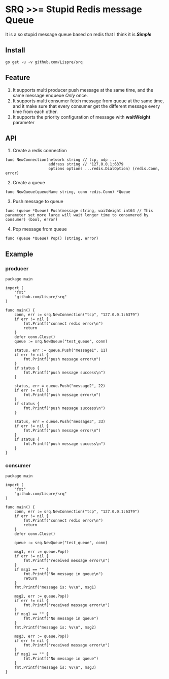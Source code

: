 # SRQ >>= Stupid Redis message Queue

It is a so stupid message queue based on redis that I think it is ***Simple***

## Install

```
go get -u -v github.com/Lispre/srq
```

## Feature

1. It supports multi producer push message at the same time, and the same message enqueue *Only* once.
2. It supports multi consumer fetch message from queue at the same time, and it make sure that every consumer get the different message every time from each other.
3. It supports the priority configuration of message with **waitWeight** parameter

## API

1. Create a redis connection
```
func NewConnection(network string // tcp, udp ...
                   address string // "127.0.0.1:6379
                   options options ...redis.DialOption) (redis.Conn, error)
```
2. Create a queue
```
func NewQueue(queueName string, conn redis.Conn) *Queue
```
3. Push message to queue
```
func (queue *Queue) Push(message string, waitWeight int64 // This parameter set more large will wait longer time to consumered by consumer) (bool, error)
```
4. Pop message from queue
```
func (queue *Queue) Pop() (string, error)
```
## Example

### producer

```
package main

import (
	"fmt"
	"github.com/Lispre/srq"
)

func main() {
	conn, err := srq.NewConnection("tcp", "127.0.0.1:6379")
	if err != nil {
		fmt.Printf("connect redis error\n")
		return
	}
	defer conn.Close()
	queue := srq.NewQueue("test_queue", conn)

	status, err := queue.Push("message1", 11)
	if err != nil {
		fmt.Printf("push message error\n")
	}
	if status {
		fmt.Printf("push message success\n")
	}

	status, err = queue.Push("message2", 22)
	if err != nil {
		fmt.Printf("push message error\n")
	}
	if status {
		fmt.Printf("push message success\n")
	}

	status, err = queue.Push("message3", 33)
	if err != nil {
		fmt.Printf("push message error\n")
	}
	if status {
		fmt.Printf("push message success\n")
	}
}
```

### consumer

```
package main

import (
    "fmt"
    "github.com/Lispre/srq"
)

func main() {
    conn, err := srq.NewConnection("tcp", "127.0.0.1:6379")
    if err != nil {
        fmt.Printf("connect redis error\n")
        return
    }
    defer conn.Close()
    
    queue := srq.NewQueue("test_queue", conn)
    
    msg1, err := queue.Pop()
    if err != nil {
        fmt.Printf("received message error\n")
    }
    if msg1 == "" {
        fmt.Printf("No message in queue\n")
        return
    }
    fmt.Printf("message is: %v\n", msg1)
    
    msg2, err := queue.Pop()
    if err != nil {
        fmt.Printf("received message error\n")
    }
    if msg1 == "" {
        fmt.Printf("No message in queue")
    }
    fmt.Printf("message is: %v\n", msg2)
    
    msg3, err := queue.Pop()
    if err != nil {
        fmt.Printf("received message error\n")
    }
    if msg1 == "" {
        fmt.Printf("No message in queue")
    }
    fmt.Printf("message is: %v\n", msg3)
}
```
